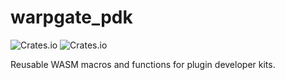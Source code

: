 # warpgate_pdk

![Crates.io](https://img.shields.io/crates/v/warpgate_pdk) ![Crates.io](https://img.shields.io/crates/d/warpgate_pdk)

Reusable WASM macros and functions for plugin developer kits.
